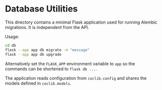 # Database Utilities

This directory contains a minimal Flask application used for running
Alembic migrations. It is independent from the API.

Usage:

```bash
cd db
flask --app app db migrate -m "message"
flask --app app db upgrade
```

Alternatively set the `FLASK_APP` environment variable to `app` so the
commands can be shortened to `flask db ...`.

The application reads configuration from `coclib.config` and shares the
models defined in `coclib.models`.
